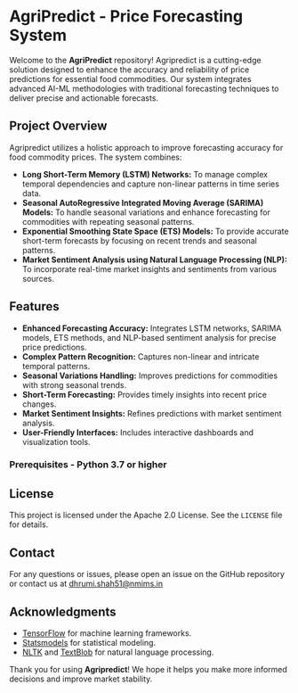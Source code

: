 # AgriPredict - Price Forecasting System

Welcome to the **AgriPredict** repository! Agripredict is a cutting-edge solution designed to enhance the accuracy and reliability of price predictions for essential food commodities. Our system integrates advanced AI-ML methodologies with traditional forecasting techniques to deliver precise and actionable forecasts.

## Project Overview

Agripredict utilizes a holistic approach to improve forecasting accuracy for food commodity prices. The system combines:

- **Long Short-Term Memory (LSTM) Networks:** To manage complex temporal dependencies and capture non-linear patterns in time series data.
- **Seasonal AutoRegressive Integrated Moving Average (SARIMA) Models:** To handle seasonal variations and enhance forecasting for commodities with repeating seasonal patterns.
- **Exponential Smoothing State Space (ETS) Models:** To provide accurate short-term forecasts by focusing on recent trends and seasonal patterns.
- **Market Sentiment Analysis using Natural Language Processing (NLP):** To incorporate real-time market insights and sentiments from various sources.

## Features

- **Enhanced Forecasting Accuracy:** Integrates LSTM networks, SARIMA models, ETS methods, and NLP-based sentiment analysis for precise price predictions.
- **Complex Pattern Recognition:** Captures non-linear and intricate temporal patterns.
- **Seasonal Variations Handling:** Improves predictions for commodities with strong seasonal trends.
- **Short-Term Forecasting:** Provides timely insights into recent price changes.
- **Market Sentiment Insights:** Refines predictions with market sentiment analysis.
- **User-Friendly Interfaces:** Includes interactive dashboards and visualization tools.

### Prerequisites - Python 3.7 or higher

## License

This project is licensed under the Apache 2.0 License. See the `LICENSE` file for details.

## Contact

For any questions or issues, please open an issue on the GitHub repository or contact us at dhrumi.shah51@nmims.in

## Acknowledgments

- [TensorFlow](https://www.tensorflow.org/) for machine learning frameworks.
- [Statsmodels](https://www.statsmodels.org/) for statistical modeling.
- [NLTK](https://www.nltk.org/) and [TextBlob](https://textblob.readthedocs.io/) for natural language processing.

Thank you for using **Agripredict**! We hope it helps you make more informed decisions and improve market stability.
